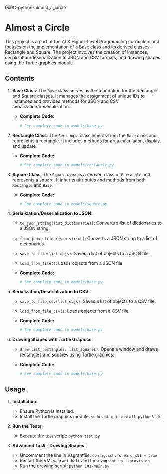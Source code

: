 0x0C-python-almost_a_circle


# Almost a Circle

This project is a part of the ALX Higher-Level Programming curriculum and focuses on the implementation of a Base class and its derived classes - Rectangle and Square. The project involves the creation of instances, serialization/deserialization to JSON and CSV formats, and drawing shapes using the Turtle graphics module.

## Contents

1. **Base Class**: The `Base` class serves as the foundation for the Rectangle and Square classes. It manages the assignment of unique IDs to instances and provides methods for JSON and CSV serialization/deserialization.

    - **Complete Code:**
        ```python
        # See complete code in models/base.py
        ```

2. **Rectangle Class**: The `Rectangle` class inherits from the `Base` class and represents a rectangle. It includes methods for area calculation, display, and update.

    - **Complete Code:**
        ```python
        # See complete code in models/rectangle.py
        ```

3. **Square Class**: The `Square` class is a derived class of `Rectangle` and represents a square. It inherits attributes and methods from both `Rectangle` and `Base`.

    - **Complete Code:**
        ```python
        # See complete code in models/square.py
        ```

4. **Serialization/Deserialization to JSON**:
   - `to_json_string(list_dictionaries)`: Converts a list of dictionaries to a JSON string.
   - `from_json_string(json_string)`: Converts a JSON string to a list of dictionaries.
   - `save_to_file(list_objs)`: Saves a list of objects to a JSON file.
   - `load_from_file()`: Loads objects from a JSON file.

    - **Complete Code:**
        ```python
        # See complete code in models/base.py
        ```

5. **Serialization/Deserialization to CSV**:
   - `save_to_file_csv(list_objs)`: Saves a list of objects to a CSV file.
   - `load_from_file_csv()`: Loads objects from a CSV file.

    - **Complete Code:**
        ```python
        # See complete code in models/base.py
        ```

6. **Drawing Shapes with Turtle Graphics**:
   - `draw(list_rectangles, list_squares)`: Opens a window and draws rectangles and squares using Turtle graphics.

    - **Complete Code:**
        ```python
        # See complete code in models/base.py
        ```

## Usage

1. **Installation**:
   - Ensure Python is installed.
   - Install the Turtle graphics module: `sudo apt-get install python3-tk`

2. **Run the Tests**:
   - Execute the test script: `python test.py`

3. **Advanced Task - Drawing Shapes**:
   - Uncomment the line in Vagrantfile: `config.ssh.forward_x11 = true`
   - Restart the VM: `vagrant halt` and then `vagrant up --provision`
   - Run the drawing script: `python 101-main.py`
